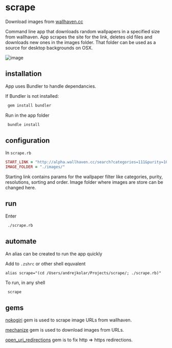 # scrape

Download images from [wallhaven.cc](http://alpha.wallhaven.cc)

Command line app that downloads random wallpapers in a specified size from wallhaven. App scrapes the site for the link, deletes old files and downloads new ones in the images folder. That folder can be used as a source for desktop backgrounds on OSX.

![image](https://cloud.githubusercontent.com/assets/1213228/9685496/016060a8-531f-11e5-9a13-3effb5f27d45.png)

## installation

App uses Bundler to handle dependancies.

If Bundler is not installed:

```bash
 gem install bundler
```

Run in the app folder

```bash
 bundle install
```

## configuration

In `scrape.rb`

```ruby
START_LINK = "http://alpha.wallhaven.cc/search?categories=111&purity=100&resolutions=2560x1440&sorting=random&order=desc"
IMAGE_FOLDER = "./images/"
```

Starting link contains params for the wallpaper filter like categories, purity, resolutions, sorting and order. Image folder where images are store can be changed here.

## run

Enter

```bash
 ./scrape.rb
```

## automate

An alias can be created to run the app quickly

Add to `.zshrc` or other shell equvalent

```
alias scrape="(cd /Users/andrejkolar/Projects/scrape/; ./scrape.rb)"
```

To run, in any shell

```bash
 scrape
```

## gems

[nokogiri](https://github.com/skorks/escort) gem is used to scrape image URLs from wallhaven.

[mechanize](https://github.com/JEG2/highline) gem is used to download images from URLs.

[open_uri_redirections](https://github.com/open-uri-redirections/open_uri_redirections) gem is to fix http => https redirections.
